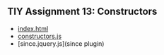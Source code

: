 ## TIY Assignment 13: Constructors

- [index.html](index.html)
- [constructors.js](constructors.js)
- [since.jquery.js](since plugin)